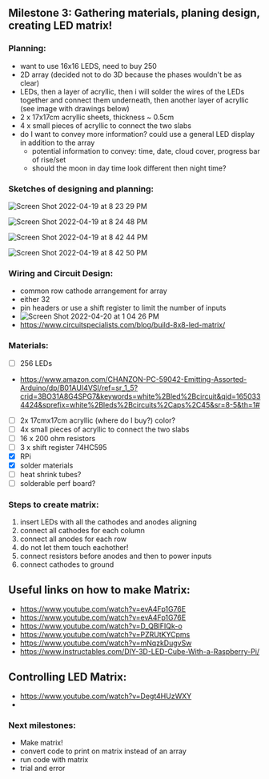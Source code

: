## Milestone 3: Gathering materials, planing design, creating LED matrix!

### Planning:
- want to use 16x16 LEDS, need to buy 250
- 2D array (decided not to do 3D because the phases wouldn't be as clear)
- LEDs, then a layer of acryllic, then i will solder the wires of the LEDs together and connect them underneath, then another layer of acryllic (see image with drawings below)
- 2 x 17x17cm acryllic sheets, thickness ~ 0.5cm
- 4 x small pieces of acryllic to connect the two slabs
- do I want to convey more information? could use a general LED display in addition to the array
  - potential information to convey: time, date, cloud cover, progress bar of rise/set
  - should the moon in day time look different then night time? 

### Sketches of designing and planning:
![Screen Shot 2022-04-19 at 8 23 29 PM](https://user-images.githubusercontent.com/70282901/164122206-c68a99d2-93f6-48f1-9eee-2c880a8b4bde.png)

![Screen Shot 2022-04-19 at 8 24 48 PM](https://user-images.githubusercontent.com/70282901/164122238-694736f5-4fba-4b36-91d4-1c730efdcca4.png)

![Screen Shot 2022-04-19 at 8 42 44 PM](https://user-images.githubusercontent.com/70282901/164124306-cd694c0c-039f-415d-a257-c768a604167b.png)

![Screen Shot 2022-04-19 at 8 42 50 PM](https://user-images.githubusercontent.com/70282901/164124550-4b2bb5a6-9314-42b7-82aa-74c642da7260.png)

### Wiring and Circuit Design:
- common row cathode arrangement for array
- either 32
-  pin headers or use a shift register to limit the number of inputs
- ![Screen Shot 2022-04-20 at 1 04 26 PM](https://user-images.githubusercontent.com/70282901/164284852-e76cdb62-9827-488d-9f32-48a5ff859862.png)
- https://www.circuitspecialists.com/blog/build-8x8-led-matrix/

### Materials:
- [ ] 256 LEDs
- https://www.amazon.com/CHANZON-PC-59042-Emitting-Assorted-Arduino/dp/B01AUI4VSI/ref=sr_1_5?crid=3BO31A8G4SPG7&keywords=white%2Bled%2Bcircuit&qid=1650334424&sprefix=white%2Bleds%2Bcircuits%2Caps%2C45&sr=8-5&th=1#
- [ ] 2x 17cmx17cm acryllic (where do I buy?) color?
- [ ] 4x small pieces of acryllic to connect the two slabs
- [ ] 16 x 200 ohm resistors
- [ ] 3 x shift register 74HC595
- [x] RPi
- [x] solder materials
- [ ] heat shrink tubes?
- [ ] solderable perf board?

### Steps to create matrix:
1. insert LEDs with all the cathodes and anodes aligning
2. connect all cathodes for each column
3. connect all anodes for each row
4. do not let them touch eachother!
5. connect resistors before anodes and then to power inputs
6. connect cathodes to ground

## Useful links on how to make Matrix:
- https://www.youtube.com/watch?v=evA4Fp1G76E
- https://www.youtube.com/watch?v=evA4Fp1G76E 
- https://www.youtube.com/watch?v=D_QBlFIQk-o 
- https://www.youtube.com/watch?v=PZRUtKYCpms 
- https://www.youtube.com/watch?v=mNqzkDugvSw 
- https://www.instructables.com/DIY-3D-LED-Cube-With-a-Raspberry-Pi/

## Controlling LED Matrix:
- https://www.youtube.com/watch?v=Degt4HUzWXY
- 

### Next milestones:
- Make matrix!
- convert code to print on matrix instead of an array
- run code with matrix
- trial and error
